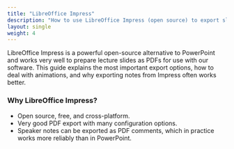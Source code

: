 ```yaml
---
title: "LibreOffice Impress"
description: "How to use LibreOffice Impress (open source) to export slides to PDF – including workflows to simulate animations and tips for exporting notes as PDF comments."
layout: single
weight: 4
---
```


LibreOffice Impress is a powerful open-source alternative to PowerPoint and works very well to prepare lecture slides as PDFs for use with our software. This guide explains the most important export options, how to deal with animations, and why exporting notes from Impress often works better.

### Why LibreOffice Impress?
- Open source, free, and cross-platform.
- Very good PDF export with many configuration options.
- Speaker notes can be exported as PDF comments, which in practice works more reliably than in PowerPoint.
